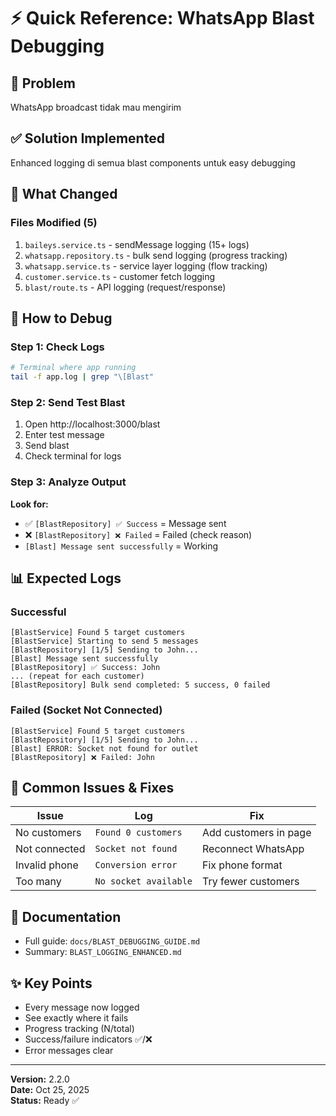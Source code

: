 # ⚡ Quick Reference: WhatsApp Blast Debugging

## 🔴 Problem
WhatsApp broadcast tidak mau mengirim

## ✅ Solution Implemented
Enhanced logging di semua blast components untuk easy debugging

## 📍 What Changed

### Files Modified (5)
1. `baileys.service.ts` - sendMessage logging (15+ logs)
2. `whatsapp.repository.ts` - bulk send logging (progress tracking)
3. `whatsapp.service.ts` - service layer logging (flow tracking)
4. `customer.service.ts` - customer fetch logging
5. `blast/route.ts` - API logging (request/response)

## 🧪 How to Debug

### Step 1: Check Logs
```bash
# Terminal where app running
tail -f app.log | grep "\[Blast"
```

### Step 2: Send Test Blast
1. Open http://localhost:3000/blast
2. Enter test message
3. Send blast
4. Check terminal for logs

### Step 3: Analyze Output

**Look for:**
- ✅ `[BlastRepository] ✅ Success` = Message sent
- ❌ `[BlastRepository] ❌ Failed` = Failed (check reason)
- `[Blast] Message sent successfully` = Working

## 📊 Expected Logs

### Successful
```
[BlastService] Found 5 target customers
[BlastService] Starting to send 5 messages
[BlastRepository] [1/5] Sending to John...
[Blast] Message sent successfully
[BlastRepository] ✅ Success: John
... (repeat for each customer)
[BlastRepository] Bulk send completed: 5 success, 0 failed
```

### Failed (Socket Not Connected)
```
[BlastService] Found 5 target customers
[BlastRepository] [1/5] Sending to John...
[Blast] ERROR: Socket not found for outlet
[BlastRepository] ❌ Failed: John
```

## 🔧 Common Issues & Fixes

| Issue | Log | Fix |
|-------|-----|-----|
| No customers | `Found 0 customers` | Add customers in page |
| Not connected | `Socket not found` | Reconnect WhatsApp |
| Invalid phone | `Conversion error` | Fix phone format |
| Too many | `No socket available` | Try fewer customers |

## 📖 Documentation
- Full guide: `docs/BLAST_DEBUGGING_GUIDE.md`
- Summary: `BLAST_LOGGING_ENHANCED.md`

## ✨ Key Points
- Every message now logged
- See exactly where it fails
- Progress tracking (N/total)
- Success/failure indicators ✅/❌
- Error messages clear

---

**Version:** 2.2.0  
**Date:** Oct 25, 2025  
**Status:** Ready ✅
